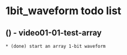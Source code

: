 # 1bit_waveform todo list

## () - video01-01-test-array
    * (done) start an array 1-bit waveform


